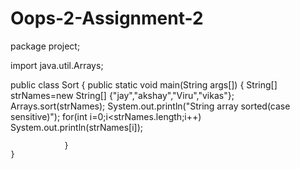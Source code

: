 # Oops-2-Assignment-2

package project;

import java.util.Arrays;

public class Sort
{
	public static void main(String args[])
	{
		String[] strNames=new String[]
				{"jay","akshay","Viru","vikas"};
		Arrays.sort(strNames);
		System.out.println("String array sorted(case sensitive)");
				for(int i=0;i<strNames.length;i++)
					System.out.println(strNames[i]);
				
					
		
						
				}
	}


